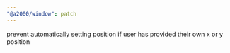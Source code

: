 ```yaml
---
"@a2000/window": patch
---
```


prevent automatically setting position if user has provided their own x or y position
